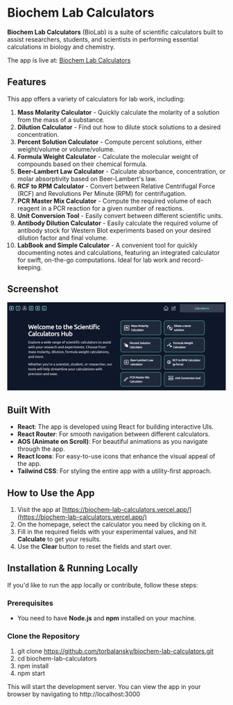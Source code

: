 # Biochem Lab Calculators

**Biochem Lab Calculators** (BioLab) is a suite of scientific calculators built to assist researchers, students, and scientists in performing essential calculations in biology and chemistry. 

The app is live at: [Biochem Lab Calculators](https://biochem-lab-calculators.vercel.app/)

## Features

This app offers a variety of calculators for lab work, including:

1. **Mass Molarity Calculator** - Quickly calculate the molarity of a solution from the mass of a substance.
2. **Dilution Calculator** - Find out how to dilute stock solutions to a desired concentration.
3. **Percent Solution Calculator** - Compute percent solutions, either weight/volume or volume/volume.
4. **Formula Weight Calculator** - Calculate the molecular weight of compounds based on their chemical formula.
5. **Beer-Lambert Law Calculator** - Calculate absorbance, concentration, or molar absorptivity based on Beer-Lambert's law.
6. **RCF to RPM Calculator** - Convert between Relative Centrifugal Force (RCF) and Revolutions Per Minute (RPM) for centrifugation.
7. **PCR Master Mix Calculator** - Compute the required volume of each reagent in a PCR reaction for a given number of reactions.
8. **Unit Conversion Tool** - Easily convert between different scientific units.
9. **Antibody Dilution Calculator** - Easily calculate the required volume of antibody stock for Western Blot experiments based on your desired dilution factor and final volume.
10. **LabBook and Simple Calculator** - A convenient tool for quickly documenting notes and calculations, featuring an integrated calculator for swift, on-the-go computations. Ideal for lab work and record-keeping.

## Screenshot

![Biochem Lab Calculators Home Page](./public/home-page.png)

## Built With

- **React**: The app is developed using React for building interactive UIs.
- **React Router**: For smooth navigation between different calculators.
- **AOS (Animate on Scroll)**: For beautiful animations as you navigate through the app.
- **React Icons**: For easy-to-use icons that enhance the visual appeal of the app.
- **Tailwind CSS**: For styling the entire app with a utility-first approach.

## How to Use the App

1. Visit the app at [https://biochem-lab-calculators.vercel.app/](https://biochem-lab-calculators.vercel.app/)
2. On the homepage, select the calculator you need by clicking on it.
3. Fill in the required fields with your experimental values, and hit **Calculate** to get your results.
4. Use the **Clear** button to reset the fields and start over.

## Installation & Running Locally

If you'd like to run the app locally or contribute, follow these steps:

### Prerequisites

- You need to have **Node.js** and **npm** installed on your machine.

### Clone the Repository

1. git clone https://github.com/torbalansky/biochem-lab-calculators.git
2. cd biochem-lab-calculators
3. npm install
4. npm start

This will start the development server. You can view the app in your browser by navigating to http://localhost:3000


